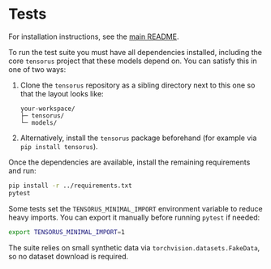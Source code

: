 # Tests

For installation instructions, see the [main README](../README.md).

To run the test suite you must have all dependencies installed, including the core
`tensorus` project that these models depend on. You can satisfy this in one of two
ways:

1. Clone the `tensorus` repository as a sibling directory next to this one so that the
   layout looks like:

   ```text
   your-workspace/
   ├─ tensorus/
   └─ models/
   ```

2. Alternatively, install the `tensorus` package beforehand (for example via
   `pip install tensorus`).

Once the dependencies are available, install the remaining requirements and run:

```bash
pip install -r ../requirements.txt
pytest
```

Some tests set the `TENSORUS_MINIMAL_IMPORT` environment variable to reduce heavy imports.
You can export it manually before running `pytest` if needed:

```bash
export TENSORUS_MINIMAL_IMPORT=1
```

The suite relies on small synthetic data via `torchvision.datasets.FakeData`, so no dataset download is required.

